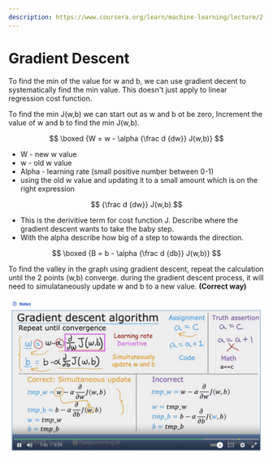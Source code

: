 ```yaml
---
description: https://www.coursera.org/learn/machine-learning/lecture/2f2PA/gradient-descent
---
```


# Gradient Descent

To find the min of the value for w and b, we can use gradient decent to systematically find the min value. This doesn't just apply to linear regression cost function.

To find the min J(w,b) we can start out as w and b ot be zero, Increment the value of w and b to find the min J(w,b).

$$
\boxed {W = w - \alpha {\frac d {dw}} J(w,b)}
$$



* W - new w value
* w - old w value
* Alpha - learning rate (small positive number between 0-1)
* using the old w value and updating it to a small amount which is on the right expression&#x20;

$$
{\frac d {dw}} J(w,b)
$$

* This is the derivitive term for cost function J. Describe where the gradient descent wants to take the baby step.&#x20;
* With the alpha describe how big of a step to towards the direction.

$$
\boxed {B = b - \alpha {\frac d {db}} J(w,b)}
$$

To find the valley in the graph using gradient descent, repeat the calculation until the 2 points (w,b) converge. during the gradient descent process, it will need to simulataneously update w and b to a new value. **(Correct way)**

![](../.gitbook/assets/image.png)

$$
\
$$
